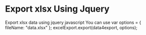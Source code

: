 # Export xlsx Using Jquery
Export xlsx data using jquery javascript
You can use 
var options = {
              fileName: "data.xlsx"
          };
excelExport.export(data4export, options);


